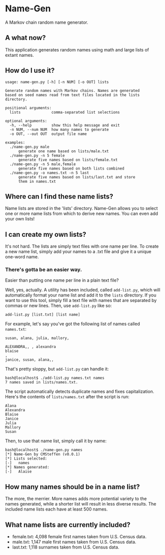 # Name-Gen
A Markov chain random name generator.

## A what now?
This application generates random names using math and large lists of extant names.

## How do I use it?
```
usage: name-gen.py [-h] [-n NUM] [-o OUT] lists

Generate random names with Markov chains. Names are generated
based on seed names read from text files located in the lists
directory.

positional arguments:
  lists              comma-separated list selections

optional arguments:
  -h, --help         show this help message and exit
  -n NUM, --num NUM  how many names to generate
  -o OUT, --out OUT  output file name

examples:
  ./name-gen.py male
      generate one name based on lists/male.txt
  ./name-gen.py -n 5 female
      generate five names based on lists/female.txt
  ./name-gen.py -n 5 male,female
      generate five names based on both lists combined
  ./name-gen.py -o names.txt -n 5 last
      generate five names based on lists/last.txt and store
      them in names.txt
```

## Where can I find these name lists?
Name lists are stored in the 'lists' directory. Name-Gen allows you to select one or more name lists from which to derive new names. You can even add your own lists!

## I can create my own lists?
It's not hard. The lists are simply text files with one name per line. To create a new name list, simply add your names to a .txt file and give it a unique one-word name.

### There's gotta be an easier way.
Easier than putting one name per line in a plain text file?

Well, yes, actually. A utility has been included, called `add-list.py`, which will automatically format your name list and add it to the `lists` directory. If you want to use this tool, simply fill a text file with names that are separated by commas or new lines. Then, use `add-list.py` like so:

```
add-list.py [list.txt] [list name]
```

For example, let's say you've got the following list of names called `names.txt`:

```
susan, alana, julia, mallory,

ALEXANDRA,, , alexandra
blaise
,
janice, susan, alana,,

```

That's pretty sloppy, but `add-list.py` can handle it:

```
bash@localhost$ ./add-list.py names.txt names
7 names saved in lists/names.txt.
```

The script automatically detects duplicate names and fixes capitalization. Here's the contents of `lists/names.txt` after the script is run:

```
Alana
Alexandra
Blaise
Janice
Julia
Mallory
Susan
```

Then, to use that name list, simply call it by name:

```
bash@localhost$ ./name-gen.py names
[*] Name-Gen by CMSteffen (v0.0.1)
[*] Lists selected:
[-]   names
[*] Names generated:
[-]   Alaise
```


## How many names should be in a name list?
The more, the merrier. More names adds more potential variety to the names generated, while a shorter list will result in less diverse results. The included name lists each have at least 500 names.

## What name lists are currently included?
* female.txt: 4,098 female first names taken from U.S. Census data.
* male.txt: 1,147 male first names taken from U.S. Census data.
* last.txt: 1,118 surnames taken from U.S. Census data.
